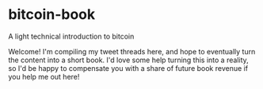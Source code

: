 # bitcoin-book
A light technical introduction to bitcoin

Welcome! I'm compiling my tweet threads here, and hope to eventually turn the content into a short book. I'd love some help turning this into a reality, so I'd be happy to compensate you with a share of future book revenue if you help me out here!
